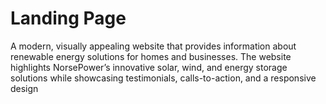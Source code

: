 # Landing Page

A modern, visually appealing website that provides information about renewable energy solutions for homes and businesses. The website highlights NorsePower’s innovative solar, wind, and energy storage solutions while showcasing testimonials, calls-to-action, and a responsive design
